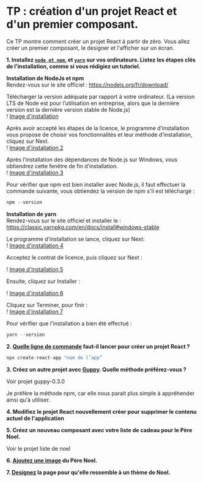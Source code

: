 # TP : création d'un projet React et d'un premier composant.

Ce TP montre comment créer un projet React à partir de zéro. Vous allez créer un premier composant, le designer et l'afficher sur un écran.


**1. Installez [`node et npm`](https://nodejs.org/en/download/), et [`yarn`](https://classic.yarnpkg.com/en/docs/install/#debian-stable) sur vos ordinateurs. Listez les étapes clés de l'installation, comme si vous rédigiez un tutoriel.**

**Installation de NodeJs et npm**  
Rendez-vous sur le site officiel : https://nodejs.org/fr/download/

Télécharger la version adéquate par rapport à votre ordinateur. (La version LTS de Node est pour l’utilisation en entreprise, alors que la dernière version est la dernière version stable de Node.js)  
! [Image d'installation](https://github.com/artillandorian/TP/blob/master/TP2/images/image1.jpg)  

Après avoir accepté les étapes de la licence, le programme d’installation vous propose de choisir vos fonctionnalités et leur méthode d’installation, cliquez sur Next.  
! [Image d'installation 2](https://github.com/artillandorian/TP/blob/master/TP2/images/image%202.jpg)

Après l’installation des dépendances de Node.js sur Windows, vous obtiendrez cette fenêtre de fin d’installation.  
! [Image d'installation 3](https://github.com/artillandorian/TP/blob/master/TP2/images/image%203.jpg)

Pour vérifier que npm est bien installer avec Node.js, il faut effectuer la commande suivante, vous obtiendez la version de npm s'il est téléchargé :
```jsx
npm --version
```
**Installation de yarn**  
Rendez-vous sur le site officiel et installer le :  https://classic.yarnpkg.com/en/docs/install#windows-stable 

Le programme d’installation se lance, cliquez sur Next:   
! [Image d'installation 4](https://github.com/artillandorian/TP/blob/master/TP2/images/image4.png)  

Acceptez le contrat de licence, puis cliquez sur Next :

! [Image d'installation 5](https://github.com/artillandorian/TP/blob/master/TP2/images/image5.png)  

Ensuite, cliquez sur Installer :

! [Image d'installation 6](https://github.com/artillandorian/TP/blob/master/TP2/images/image6.png)

Cliquez sur Terminer, pour finir :  
! [Image d'installation 7](https://github.com/artillandorian/TP/blob/master/TP2/images/image7.png)

Pour vérifier que l'installation a bien été effectué :
```jsx
yarn --version
```

**2. [Quelle ligne de commande](https://github.com/facebook/create-react-app) faut-il lancer pour créer un projet React ?**

```javascript
npx create-react-app "nom de l’app”
```

**3. Créez un autre projet avec [Guppy](https://github.com/joshwcomeau/guppy). Quelle méthode préférez-vous ?**

Voir projet guppy-0.3.0

Je préfère la méthode npm, car elle nous parait plus simple à appréhender ainsi qu'à utiliser.

**4. Modifiez le projet React nouvellement créer pour supprimer le contenu actuel de l'application**

**5. Créez un nouveau composant avec votre liste de cadeau pour le Père Noel.**

Voir le projet liste de noel

**6. [Ajoutez une image](https://create-react-app.dev/docs/adding-images-fonts-and-files/) du Père Noel.**

**7. [Designez](https://create-react-app.dev/docs/adding-a-stylesheet) la page pour qu'elle ressemble à un thème de Noel.**

